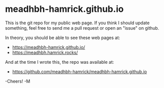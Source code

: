 meadhbh-hamrick.github.io
=========================

This is the git repo for my public web page. If you
think I should update something, feel free to send me
a pull request or open an "issue" on github.

In theory, you should be able to see these web pages at:

* https://meadhbh-hamrick.github.io/
* https://meadhbh.hamrick.rocks/

And at the time I wrote this, the repo was available at:

* https://github.com/meadhbh-hamrick/meadhbh-hamrick.github.io

-Cheers!
-M
